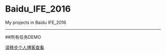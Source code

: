 # Baidu_IFE_2016
My projects in Baidu IFE_2016

***

##所有任务DEMO

[请移步个人博客查看](https://zzite.github.io/demo/) 
